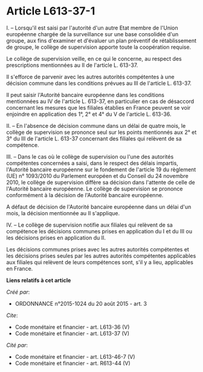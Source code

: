 # Article L613-37-1

I. – Lorsqu'il est saisi par l'autorité d'un autre Etat membre de l'Union européenne chargée de la surveillance sur une base
consolidée d'un groupe, aux fins d'examiner et d'évaluer un plan préventif de rétablissement de groupe, le collège de
supervision apporte toute la coopération requise.

Le collège de supervision veille, en ce qui le concerne, au respect des prescriptions mentionnées au II de l'article L.
613-37.

Il s'efforce de parvenir avec les autres autorités compétentes à une décision commune dans les conditions prévues au III de
l'article L. 613-37.

Il peut saisir l'Autorité bancaire européenne dans les conditions mentionnées au IV de l'article L. 613-37, en particulier en
cas de désaccord concernant les mesures que les filiales établies en France peuvent se voir enjoindre en application des 1°,
2° et 4° du V de l'article L. 613-36.

II. – En l'absence de décision commune dans un délai de quatre mois, le collège de supervision se prononce seul sur les
points mentionnés aux 2° et 3° du III de l'article L. 613-37 concernant des filiales qui relèvent de sa compétence.

III. – Dans le cas où le collège de supervision ou l'une des autorités compétentes concernées a saisi, dans le respect des
délais impartis, l'Autorité bancaire européenne sur le fondement de l'article 19 du règlement (UE) n° 1093/2010 du Parlement
européen et du Conseil du 24 novembre 2010, le collège de supervision diffère sa décision dans l'attente de celle de
l'Autorité bancaire européenne. Le collège de supervision se prononce conformément à la décision de l'Autorité bancaire
européenne.

A défaut de décision de l'Autorité bancaire européenne dans un délai d'un mois, la décision mentionnée au II s'applique.

IV. – Le collège de supervision notifie aux filiales qui relèvent de sa compétence les décisions communes prises en
application du I et du III ou les décisions prises en application du II.

Les décisions communes prises avec les autres autorités compétentes et les décisions prises seules par les autres autorités
compétentes applicables aux filiales qui relèvent de leurs compétences sont, s'il y a lieu, applicables en France.

**Liens relatifs à cet article**

_Créé par_:

  - ORDONNANCE n°2015-1024 du 20 août 2015 - art. 3

_Cite_:

  - Code monétaire et financier - art. L613-36 (V)
  - Code monétaire et financier - art. L613-37 (V)

_Cité par_:

  - Code monétaire et financier - art. L613-46-7 (V)
  - Code monétaire et financier - art. R613-44 (V)
